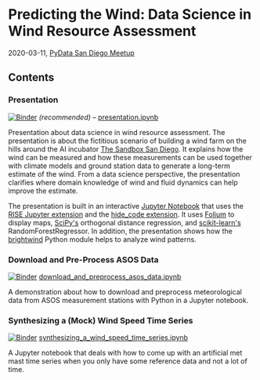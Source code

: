 # Predicting the Wind: Data Science in Wind Resource Assessment

2020-03-11, [PyData San Diego Meetup](https://www.meetup.com/PyData-San-Diego/)

## Contents

### Presentation
[![Binder](https://mybinder.org/badge_logo.svg)](https://mybinder.org/v2/gh/flrs/predicting_the_wind/master?filepath=presentation.ipynb) *(recommended)* – [presentation.ipynb](./presentation.ipynb) 

Presentation about data science in wind resource assessment. The presentation is about the fictitious scenario of 
building a wind farm on the hills around the AI incubator [The Sandbox San Diego](https://www.thesandbox.ai/). It 
explains how the wind can be measured and how these measurements can be used together with climate models and ground 
station data to generate a long-term estimate of the wind. From a data science perspective, the presentation clarifies 
where domain knowledge of wind and fluid dynamics can help improve the estimate.

The presentation is built in an interactive [Jupyter Notebook](https://jupyter.org/) that uses the 
[RISE Jupyter extension](https://rise.readthedocs.io/) and the 
[hide_code extension](https://github.com/kirbs-/hide_code). It uses 
[Folium](https://python-visualization.github.io/folium/) to display maps, 
[SciPy's](https://www.scipy.org/scipylib/index.html) orthogonal distance regression, and 
[scikit-learn's](https://scikit-learn.org) RandomForestRegressor. In addition, the presentation shows how the 
[brightwind](https://github.com/brightwind-dev/brightwind) Python module helps to analyze wind patterns.

### Download and Pre-Process ASOS Data
[![Binder](https://mybinder.org/badge_logo.svg)](https://mybinder.org/v2/gh/flrs/predicting_the_wind/master?filepath=data_acquisition%2Fdownload_and_preprocess_asos_data.ipynb) [download_and_preprocess_asos_data.ipynb](./data_acquisition/download_and_preprocess_asos_data.ipynb)

A demonstration about how to download and preprocess meteorological data from ASOS measurement stations with Python 
in a Jupyter notebook.

### Synthesizing a (Mock) Wind Speed Time Series
[![Binder](https://mybinder.org/badge_logo.svg)](https://mybinder.org/v2/gh/flrs/predicting_the_wind/master?filepath=data_acquisition%2Fsynthesizing_a_wind_speed_time_series.ipynb) [synthesizing_a_wind_speed_time_series.ipynb](./data_acquisition/synthesizing_a_wind_speed_time_series.ipynb)

A Jupyter notebook that deals with how to come up with an artificial met mast time series when you only have some 
reference data and not a lot of time.